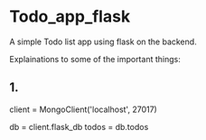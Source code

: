 # Todo_app_flask

A simple Todo list app using flask on the backend.

Explainations to some of the important things:

## 1.
client = MongoClient('localhost', 27017)

db = client.flask_db
todos = db.todos
